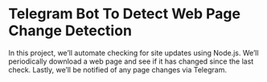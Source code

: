 # Telegram Bot To Detect Web Page Change Detection

In this project, we’ll automate checking for site updates using Node.js. We’ll periodically download a web page and see if it has changed since the last check. Lastly, we’ll be notified of any page changes via Telegram.
